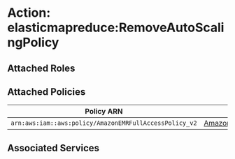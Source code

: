 # Action: elasticmapreduce:RemoveAutoScalingPolicy

## Attached Roles

## Attached Policies

| Policy ARN | Policy Name |
|------------|-------------|
| `arn:aws:iam::aws:policy/AmazonEMRFullAccessPolicy_v2` | [AmazonEMRFullAccessPolicy_v2](../policies.md#amazonemrfullaccesspolicy_v2) |

## Associated Services

